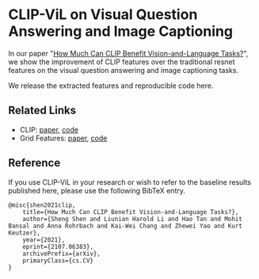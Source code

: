 # CLIP-ViL on Visual Question Answering and Image Captioning

In our paper "[How Much Can CLIP Benefit Vision-and-Language Tasks?](https://arxiv.org/abs/2107.06383)", we show the improvement of CLIP features
over the traditional resnet features on the visual question answering and image captioning tasks.

We release the extracted features and reproducible code here.

## Related Links
- CLIP: [paper](https://github.com/openai/CLIP), [code](https://github.com/openai/CLIP)
- Grid Features: [paper](https://arxiv.org/abs/2001.03615), [code](https://github.com/facebookresearch/grid-feats-vqa)

## Reference
If you use CLIP-ViL in your research or wish to refer to the baseline results published here, 
please use the following BibTeX entry. 

```shell
@misc{shen2021clip,
    title={How Much Can CLIP Benefit Vision-and-Language Tasks?}, 
    author={Sheng Shen and Liunian Harold Li and Hao Tan and Mohit Bansal and Anna Rohrbach and Kai-Wei Chang and Zhewei Yao and Kurt Keutzer},
    year={2021},
    eprint={2107.06383},
    archivePrefix={arXiv},
    primaryClass={cs.CV}
}
```
